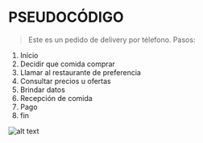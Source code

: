 # PSEUDOCÓDIGO

>Este es un pedido de delivery por télefono. Pasos:

1. Inicio 
2. Decidir que comida comprar
3. Llamar al restaurante de preferencia
4. Consultar precios u ofertas 
5. Brindar datos 
6. Recepción de comida 
7. Pago 
8. fin 

![alt text](http://i63.tinypic.com/2i8gfmh.jpg)
